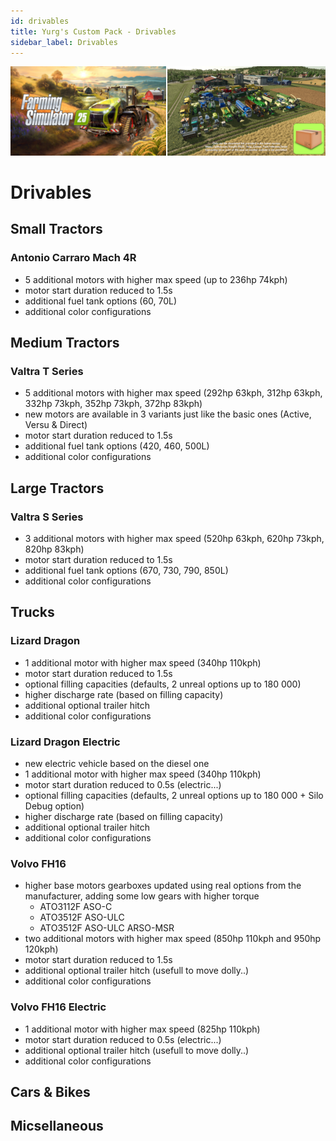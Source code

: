 ```yaml
---
id: drivables
title: Yurg's Custom Pack - Drivables
sidebar_label: Drivables
---
```

[![](modHeader.png)](modScreen.png)
# Drivables

## Small Tractors

### Antonio Carraro Mach 4R
- 5 additional motors with higher max speed (up to 236hp 74kph)
- motor start duration reduced to 1.5s
- additional fuel tank options (60, 70L)
- additional color configurations

## Medium Tractors

### Valtra T Series
- 5 additional motors with higher max speed (292hp 63kph, 312hp 63kph, 332hp 73kph, 352hp 73kph, 372hp 83kph)
- new motors are available in 3 variants just like the basic ones (Active, Versu & Direct)
- motor start duration reduced to 1.5s
- additional fuel tank options (420, 460, 500L)
- additional color configurations

## Large Tractors

### Valtra S Series
- 3 additional motors with higher max speed (520hp 63kph, 620hp 73kph, 820hp 83kph)
- motor start duration reduced to 1.5s
- additional fuel tank options (670, 730, 790, 850L)
- additional color configurations

## Trucks

### Lizard Dragon
- 1 additional motor with higher max speed (340hp 110kph)
- motor start duration reduced to 1.5s
- optional filling capacities (defaults, 2 unreal options up to 180 000)
- higher discharge rate (based on filling capacity)
- additional optional trailer hitch
- additional color configurations

### Lizard Dragon Electric
- new electric vehicle based on the diesel one
- 1 additional motor with higher max speed (340hp 110kph)
- motor start duration reduced to 0.5s (electric...)
- optional filling capacities (defaults, 2 unreal options up to 180 000 + Silo Debug option)
- higher discharge rate (based on filling capacity)
- additional optional trailer hitch
- additional color configurations

### Volvo FH16
- higher base motors gearboxes updated using real options from the manufacturer, adding some low gears with higher torque
    - ATO3112F ASO-C
    - ATO3512F ASO-ULC
    - ATO3512F ASO-ULC ARSO-MSR
- two additional motors with higher max speed (850hp 110kph and 950hp 120kph)
- motor start duration reduced to 1.5s
- additional optional trailer hitch (usefull to move dolly..)
- additional color configurations

### Volvo FH16 Electric
- 1 additional motor with higher max speed (825hp 110kph)
- motor start duration reduced to 0.5s (electric...)
- additional optional trailer hitch (usefull to move dolly..)
- additional color configurations

## Cars & Bikes



## Micsellaneous


